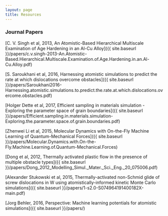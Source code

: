 ```yaml
---
layout: page
title: Resources
---
```


### Journal Papers

[C. V. Singh et al, 2013, An Atomistic-Based Hierarchical Multiscale Examination
of Age Hardening in an Al-Cu Alloy]({{ site.baseurl }}/papers/c.v.singh-2013-An.Atomistic-Based.Hierarchical.Multiscale.Examination.of.Age.Hardening.in.an.Al-Cu.Alloy.pdf)

[S. Saroukhani et al, 2016, Harnessing atomistic simulations to predict the rate at which
dislocations overcome obstacles]({{ site.baseurl }}/papers/Saroukhani2016-Harnessing.atomistic.simulations.to.predict.the.rate.at.which.dislocations.overcome.obstacles.pdf)

[Holger Dette et al, 2017, Efficient sampling in materials simulation - Exploring the parameter
space of grain boundaries]({{ site.baseurl }}/papers/Efficient.sampling.in.materials.simulation-Exploring.the.parameter.space.of.grain.boundaries.pdf)

[Zhenwei Li et al, 2015, Molecular Dynamics with On-the-Fly Machine Learning of Quantum-Mechanical Forces]({{ site.baseurl }}/papers/Molecular.Dynamics.with.On-the-Fly.Machine.Learning.of.Quantum-Mechanical.Forces)

[Dong et al, 2012, Thermally activated plastic flow in the presence of multiple obstacle types]({{ site.baseurl }}/papers/Dong_2012_Modelling_Simul._Mater._Sci._Eng._20_075006.pdf)

[Alexander Stukowski et al, 2015, Thermally-activated non-Schmid glide of screw dislocations
in W using atomistically-informed kinetic Monte Carlo
simulations]({{ site.baseurl }}/papers/1-s2.0-S074964191400182X-main.pdf)

[Jorg Behler, 2016, Perspective: Machine learning potentials for atomistic simulations]({{ site.baseurl }}/papers/)
